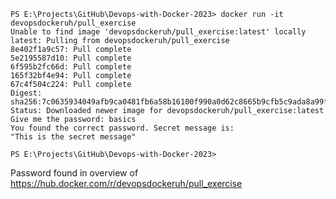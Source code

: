     PS E:\Projects\GitHub\Devops-with-Docker-2023> docker run -it devopsdockeruh/pull_exercise
    Unable to find image 'devopsdockeruh/pull_exercise:latest' locally
    latest: Pulling from devopsdockeruh/pull_exercise
    8e402f1a9c57: Pull complete
    5e2195587d10: Pull complete
    6f595b2fc66d: Pull complete
    165f32bf4e94: Pull complete
    67c4f504c224: Pull complete
    Digest: sha256:7c0635934049afb9ca0481fb6a58b16100f990a0d62c8665b9cfb5c9ada8a99f
    Status: Downloaded newer image for devopsdockeruh/pull_exercise:latest
    Give me the password: basics
    You found the correct password. Secret message is:
    "This is the secret message"

    PS E:\Projects\GitHub\Devops-with-Docker-2023>

Password found in overview of https://hub.docker.com/r/devopsdockeruh/pull_exercise